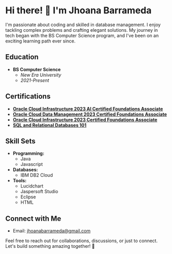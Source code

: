 # Hi there! 👋 I'm Jhoana Barrameda

I'm passionate about coding and skilled in database management. I enjoy tackling complex problems and crafting elegant solutions. My journey in tech began with the BS Computer Science program, and I've been on an exciting learning path ever since.

## Education
- **BS Computer Science**
  - *New Era University*
  - *2021-Present*

## Certifications
- **[Oracle Cloud Infrastructure 2023 AI Certified Foundations Associate](https://catalog-education.oracle.com/pls/certview/sharebadge?id=CBF40437D31C461D079047144266FA2DB4D7A3F073800B37F9793001B85673D7)**
- **[Oracle Cloud Data Management 2023 Certified Foundations Associate](https://catalog-education.oracle.com/pls/certview/sharebadge?id=CA72CDB7158B477BE967BE4850AE3BC0E9769F2703604C408EA7BA570B8E1242)**
- **[Oracle Cloud Infrastructure 2023 Certified Foundations Associate](https://catalog-education.oracle.com/pls/certview/sharebadge?id=C683EA30A680C7DC23BF7FD99B02AEAA83424A20D8B673AE7A6BCDCB40DC3F8C)**
- **[SQL and Relational Databases 101](https://courses.cognitiveclass.ai/certificates/2a00fa13b30048c892edfce9a6771dba)**

## Skill Sets
- **Programming:**
  - Java
  - Javascript
- **Databases:**
  - IBM DB2 Cloud
- **Tools:**
  - Lucidchart
  - Jaspersoft Studio
  - Eclipse
  - HTML

## Connect with Me
- Email: jhoanabarrameda@gmail.com

Feel free to reach out for collaborations, discussions, or just to connect. Let's build something amazing together! 🚀

